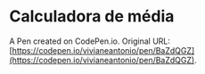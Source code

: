 # Calculadora de média

A Pen created on CodePen.io. Original URL: [https://codepen.io/vivianeantonio/pen/BaZdQGZ](https://codepen.io/vivianeantonio/pen/BaZdQGZ).


